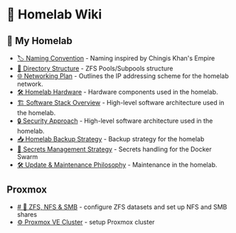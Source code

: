 # 📑 Homelab Wiki

## 🐎 My Homelab
* [🏷️ Naming Convention](./homelab/naming-convention.md) - Naming inspired by Chingis Khan's Empire
* [📁 Directory Structure](./homelab/directory-structure.md) - ZFS Pools/Subpools structure
* [🌐 Networking Plan](./homelab/ip-plan.md) - Outlines the IP addressing scheme for the homelab network.
* [🛠️ Homelab Hardware](./homelab/hardware.md) - Hardware components used in the homelab.
* [🏗️ Software Stack Overview](./homelab/software-stack.md) - High-level software architecture used in the homelab.
* [🔒 Security Approach](./homelab/security.md) - High-level software architecture used in the homelab.
* [📥 Homelab Backup Strategy](./homelab/backup.md) - Backup strategy for the homelab
* [🔑 Secrets Management Strategy](./homelab/backup.md) - Secrets handling for the Docker Swarm
* [🛠️ Update & Maintenance Philosophy](./homelab/backup.md) - Maintenance in the homelab.

## Proxmox
* [# 💽 ZFS, NFS & SMB](./proxmox/zfs_nfs_smb_share.md) - configure ZFS datasets and set up NFS and SMB shares
* [⚙️ Proxmox VE Cluster](./proxmox/cluster.md) - setup Proxmox cluster

